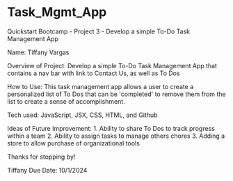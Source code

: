 # Task_Mgmt_App
Quickstart Bootcamp - Project 3 - Develop a simple To-Do Task Management App 


Name: Tiffany Vargas 

Overview of Project: Develop a simple To-Do Task Management App that contains a nav bar with link to Contact Us, as well as To Dos 

How to Use: This task management app allows a user to create a personalized list of To Dos that can be 'completed' to remove them from the list to create a sense of accomplishment.  

Tech used: JavaScript, JSX, CSS, HTML, and Github 

Ideas of Future Improvement: 1. Ability to share To Dos to track progress within a team  2. Ability to assign tasks to manage others chores 3. Adding a store to allow purchase of organizational tools 

Thanks for stopping by!

Tiffany
Due Date: 10/1/2024
